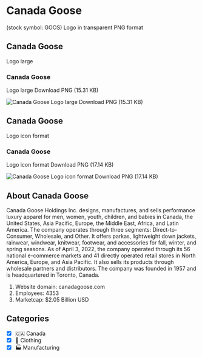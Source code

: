 # Canada Goose
 (stock symbol: GOOS) Logo in transparent PNG format

## Canada Goose
 Logo large

### Canada Goose
 Logo large Download PNG (15.31 KB)

![Canada Goose
 Logo large Download PNG (15.31 KB)](/img/orig/GOOS_BIG-64be8f54.png)

## Canada Goose
 Logo icon format

### Canada Goose
 Logo icon format Download PNG (17.14 KB)

![Canada Goose
 Logo icon format Download PNG (17.14 KB)](/img/orig/GOOS-12dad2cc.png)

## About Canada Goose


Canada Goose Holdings Inc. designs, manufactures, and sells performance luxury apparel for men, women, youth, children, and babies in Canada, the United States, Asia Pacific, Europe, the Middle East, Africa, and Latin America. The company operates through three segments: Direct-to-Consumer, Wholesale, and Other. It offers parkas, lightweight down jackets, rainwear, windwear, knitwear, footwear, and accessories for fall, winter, and spring seasons. As of April 3, 2022, the company operated through its 56 national e-commerce markets and 41 directly operated retail stores in North America, Europe, and Asia Pacific. It also sells its products through wholesale partners and distributors. The company was founded in 1957 and is headquartered in Toronto, Canada.

1. Website domain: canadagoose.com
2. Employees: 4353
3. Marketcap: $2.05 Billion USD


## Categories
- [x] 🇨🇦 Canada
- [x] 👚 Clothing
- [x] 🏭 Manufacturing
